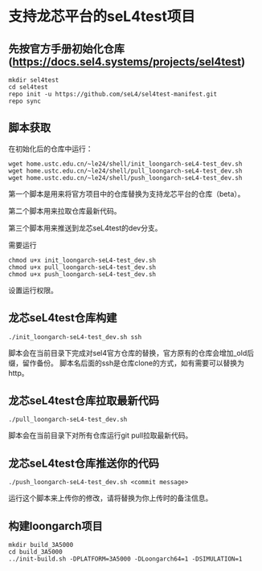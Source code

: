# 支持龙芯平台的seL4test项目
## 先按官方手册初始化仓库(https://docs.sel4.systems/projects/sel4test)
``` shell
mkdir sel4test
cd sel4test
repo init -u https://github.com/seL4/sel4test-manifest.git
repo sync
```
## 脚本获取
在初始化后的仓库中运行：
``` shell
wget home.ustc.edu.cn/~le24/shell/init_loongarch-seL4-test_dev.sh
wget home.ustc.edu.cn/~le24/shell/pull_loongarch-seL4-test_dev.sh
wget home.ustc.edu.cn/~le24/shell/push_loongarch-seL4-test_dev.sh
```
第一个脚本是用来将官方项目中的仓库替换为支持龙芯平台的仓库（beta）。

第二个脚本用来拉取仓库最新代码。

第三个脚本用来推送到龙芯seL4test的dev分支。

需要运行
``` shell
chmod u+x init_loongarch-seL4-test_dev.sh
chmod u+x pull_loongarch-seL4-test_dev.sh
chmod u+x push_loongarch-seL4-test_dev.sh
```
设置运行权限。
## 龙芯seL4test仓库构建
``` shell
./init_loongarch-seL4-test_dev.sh ssh
```
脚本会在当前目录下完成对sel4官方仓库的替换，官方原有的仓库会增加_old后缀，留作备份。
脚本名后面的ssh是仓库clone的方式，如有需要可以替换为http。
## 龙芯seL4test仓库拉取最新代码
``` shell
./pull_loongarch-seL4-test_dev.sh
```
脚本会在当前目录下对所有仓库运行git pull拉取最新代码。

## 龙芯seL4test仓库推送你的代码
``` shell
./push_loongarch-seL4-test_dev.sh <commit message>
```
运行这个脚本来上传你的修改，请将<commit message>替换为你上传时的备注信息。


##  构建loongarch项目

```
mkdir build_3A5000
cd build_3A5000
../init-build.sh -DPLATFORM=3A5000 -DLoongarch64=1 -DSIMULATION=1
```
